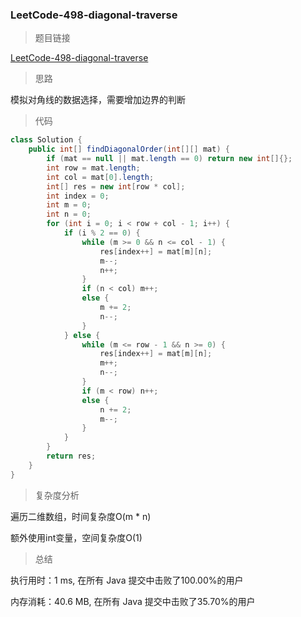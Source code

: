 ### LeetCode-498-diagonal-traverse

> 题目链接

[LeetCode-498-diagonal-traverse](https://leetcode-cn.com/problems/diagonal-traverse/)

> 思路

模拟对角线的数据选择，需要增加边界的判断

> 代码

```java
class Solution {
    public int[] findDiagonalOrder(int[][] mat) {
        if (mat == null || mat.length == 0) return new int[]{};
        int row = mat.length;
        int col = mat[0].length;
        int[] res = new int[row * col];
        int index = 0;
        int m = 0;
        int n = 0;
        for (int i = 0; i < row + col - 1; i++) {
            if (i % 2 == 0) {
                while (m >= 0 && n <= col - 1) {
                    res[index++] = mat[m][n];
                    m--;
                    n++;
                }
                if (n < col) m++;
                else {
                    m += 2;
                    n--;
                }
            } else {
                while (m <= row - 1 && n >= 0) {
                    res[index++] = mat[m][n];
                    m++;
                    n--;
                }
                if (m < row) n++;
                else {
                    n += 2;
                    m--;
                }
            }
        }
        return res;
    }
}
```

> 复杂度分析

遍历二维数组，时间复杂度O(m * n)

额外使用int变量，空间复杂度O(1)

> 总结

执行用时：1 ms, 在所有 Java 提交中击败了100.00%的用户

内存消耗：40.6 MB, 在所有 Java 提交中击败了35.70%的用户
